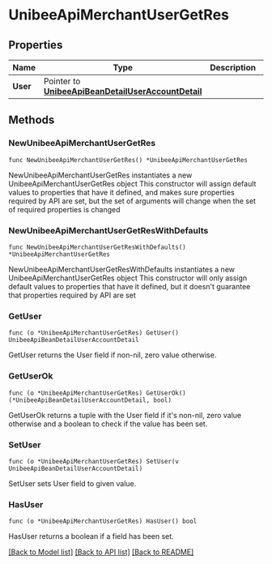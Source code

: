 # UnibeeApiMerchantUserGetRes

## Properties

Name | Type | Description | Notes
------------ | ------------- | ------------- | -------------
**User** | Pointer to [**UnibeeApiBeanDetailUserAccountDetail**](UnibeeApiBeanDetailUserAccountDetail.md) |  | [optional] 

## Methods

### NewUnibeeApiMerchantUserGetRes

`func NewUnibeeApiMerchantUserGetRes() *UnibeeApiMerchantUserGetRes`

NewUnibeeApiMerchantUserGetRes instantiates a new UnibeeApiMerchantUserGetRes object
This constructor will assign default values to properties that have it defined,
and makes sure properties required by API are set, but the set of arguments
will change when the set of required properties is changed

### NewUnibeeApiMerchantUserGetResWithDefaults

`func NewUnibeeApiMerchantUserGetResWithDefaults() *UnibeeApiMerchantUserGetRes`

NewUnibeeApiMerchantUserGetResWithDefaults instantiates a new UnibeeApiMerchantUserGetRes object
This constructor will only assign default values to properties that have it defined,
but it doesn't guarantee that properties required by API are set

### GetUser

`func (o *UnibeeApiMerchantUserGetRes) GetUser() UnibeeApiBeanDetailUserAccountDetail`

GetUser returns the User field if non-nil, zero value otherwise.

### GetUserOk

`func (o *UnibeeApiMerchantUserGetRes) GetUserOk() (*UnibeeApiBeanDetailUserAccountDetail, bool)`

GetUserOk returns a tuple with the User field if it's non-nil, zero value otherwise
and a boolean to check if the value has been set.

### SetUser

`func (o *UnibeeApiMerchantUserGetRes) SetUser(v UnibeeApiBeanDetailUserAccountDetail)`

SetUser sets User field to given value.

### HasUser

`func (o *UnibeeApiMerchantUserGetRes) HasUser() bool`

HasUser returns a boolean if a field has been set.


[[Back to Model list]](../README.md#documentation-for-models) [[Back to API list]](../README.md#documentation-for-api-endpoints) [[Back to README]](../README.md)


